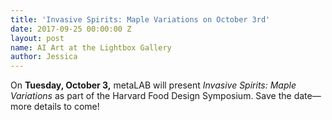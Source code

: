 ```yaml
---
title: 'Invasive Spirits: Maple Variations on October 3rd'
date: 2017-09-25 00:00:00 Z
layout: post
name: AI Art at the Lightbox Gallery
author: Jessica
---
```


On **Tuesday, October 3,** metaLAB will present *Invasive Spirits: Maple Variations* as part of the Harvard Food Design Symposium. Save the date—more details to come!